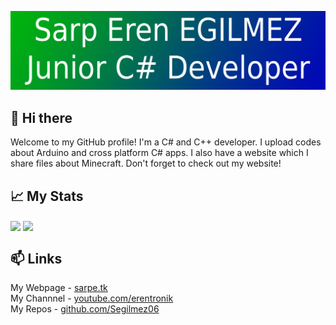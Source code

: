 ![BackGround](./BG.png)

## 👋 Hi there
Welcome to my GitHub profile! I'm a C# and C++ developer. I upload codes about Arduino and cross platform C# apps. I also have a website which I share files about Minecraft. Don't forget to check out my website!
    
    
## 📈 My Stats
<img align="center" src="https://github-readme-stats.vercel.app/api/top-langs/?username=Segilmez06&show_icons=true&theme=tokyonight" />
<img align="center" src="https://github-readme-stats.vercel.app/api?username=Segilmez06&show_icons=true&theme=tokyonight" />

<!--<a href="https://github.com/Segilmez06">
</a>
<a href="https://github.com/Segilmez06">
</a>-->

<!--
![Segilmez06's GitHub stats](https://github-readme-stats.vercel.app/api/top-langs/?username=Segilmez06&show_icons=true&theme=tokyonight)
![Segilmez06's GitHub stats](https://github-readme-stats.vercel.app/api?username=Segilmez06&show_icons=true&theme=tokyonight)
-->
    
    
## 📫 Links
My Webpage - <a href="https://www.sarpe.tk">sarpe.tk</a>    
My Channnel - <a href="https://www.youtube.com/channel/UCnl93Fv9NwufJhTPPe82lig">youtube.com/erentronik</a>   
My Repos - <a href="https://github.com/Segilmez06?tab=repositories">github.com/Segilmez06</a>   

<!--
**Segilmez06/Segilmez06** is a ✨ _special_ ✨ repository because its `README.md` (this file) appears on your GitHub profile.

Here are some ideas to get you started:

- 🔭 I’m currently working on ...
- 🌱 I’m currently learning ...
- 👯 I’m looking to collaborate on ...
- 🤔 I’m looking for help with ...
- 💬 Ask me about ...
- 📫 How to reach me: ...
- 😄 Pronouns: ...
- ⚡ Fun fact: ...
-->
